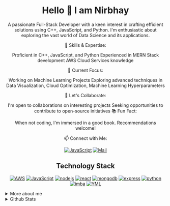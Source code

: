<div align="center">

# Hello 👋 I am Nirbhay

A passionate Full-Stack Developer with a keen interest in crafting efficient solutions using C++, JavaScript, and Python. I'm enthusiastic about exploring the vast world of Data Science and its applications.

🚀 Skills & Expertise:

Proficient in C++, JavaScript, and Python
Experienced in MERN Stack development
AWS Cloud Services knowledge

🌱 Current Focus:

Working on Machine Learning Projects
Exploring advanced techniques in Data Visualization, Cloud Optimization, Machine Learning Hyperparameters

🤝 Let's Collaborate:

I'm open to collaborations on interesting projects
Seeking opportunities to contribute to open-source initiatives
📚 Fun Fact:

When not coding, I'm immersed in a good book. Recommendations welcome!

📫 Connect with Me:

[![JavaScript](https://img.shields.io/badge/twitter-blue?style=for-the-badge&logo=twitter&logoColor=white)](https://twitter.com/Nirbhay00704167)
[![Mail](https://img.shields.io/badge/mail-red?style=for-the-badge&logo=gmail&logoColor=white)](mailto:nirc34@gmail.com)

  
## Technology Stack
   

[![AWS](https://img.shields.io/badge/AWS-grey?style=for-the-badge&logo=amazon&logoColor=darkyellow)](#)
[![JavaScript](https://img.shields.io/badge/JavaScript-000000?style=for-the-badge&logo=javascript&logoColor=yellow)](#)
[![nodejs](https://img.shields.io/badge/nodejs-darkgreen?style=for-the-badge&logo=node.js&logoColor=black)](#)
[![react](https://img.shields.io/badge/react-blue?style=for-the-badge&logo=react&logoColor=black)](#)
[![mongodb](https://img.shields.io/badge/mongodb-gray?style=for-the-badge&logo=mongodb&logoColor=green)](#)
[![express](https://img.shields.io/badge/expressjs-red?style=for-the-badge&logo=express&logoColor=white)](#)
[![python](https://img.shields.io/badge/Python-yellow?style=for-the-badge&logo=python&logoColor=blue)](#)
[![imba](https://img.shields.io/badge/imba-grey?style=for-the-badge&logo=scrimba&logoColor=yellow)](#)
[![YML](https://img.shields.io/badge/YAML-000000?style=for-the-badge&logo=yaml&logoColor=red)](#)


</div> 
  
  
<details>
  <summary>More about me</summary>

- 🔭 I’m currently working on code and collaborating
- 🌱 I’m learning how to communicate with other people and bring value to the community
- 👯 I’m looking to collaborate on projects that are open source
- 💬 Ask me about webdevelopment and sports -> Football or Soccer 😂 whatever you prefer
- ⚡ Fun fact: I like sports 😎 and sometimes I do code....

</details>  

<details>
  <summary>Github Stats</summary>
  <p></p>
  
  <img width=48% src="https://github-readme-stats.vercel.app/api?username=nirbhay12345&count_private=true&theme=cobalt"/> &nbsp;&nbsp;
  <img width=47% src="https://github-readme-stats.vercel.app/api/top-langs/?username=nirbhay12345&layout=compact&theme=cobalt&hide=verilog,php,ejs,hack"/> 

</details>  


